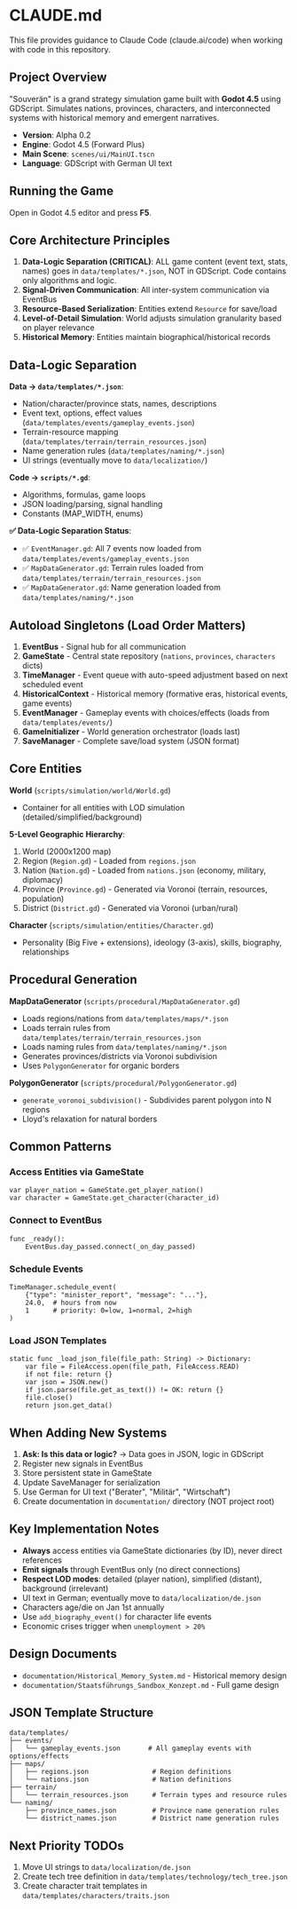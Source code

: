 # CLAUDE.md

This file provides guidance to Claude Code (claude.ai/code) when working with code in this repository.

## Project Overview

"Souverän" is a grand strategy simulation game built with **Godot 4.5** using GDScript. Simulates nations, provinces, characters, and interconnected systems with historical memory and emergent narratives.

- **Version**: Alpha 0.2
- **Engine**: Godot 4.5 (Forward Plus)
- **Main Scene**: `scenes/ui/MainUI.tscn`
- **Language**: GDScript with German UI text

## Running the Game

Open in Godot 4.5 editor and press **F5**.

## Core Architecture Principles

1. **Data-Logic Separation (CRITICAL)**: ALL game content (event text, stats, names) goes in `data/templates/*.json`, NOT in GDScript. Code contains only algorithms and logic.
2. **Signal-Driven Communication**: All inter-system communication via EventBus
3. **Resource-Based Serialization**: Entities extend `Resource` for save/load
4. **Level-of-Detail Simulation**: World adjusts simulation granularity based on player relevance
5. **Historical Memory**: Entities maintain biographical/historical records

## Data-Logic Separation

**Data → `data/templates/*.json`**:
- Nation/character/province stats, names, descriptions
- Event text, options, effect values (`data/templates/events/gameplay_events.json`)
- Terrain-resource mapping (`data/templates/terrain/terrain_resources.json`)
- Name generation rules (`data/templates/naming/*.json`)
- UI strings (eventually move to `data/localization/`)

**Code → `scripts/*.gd`**:
- Algorithms, formulas, game loops
- JSON loading/parsing, signal handling
- Constants (MAP_WIDTH, enums)

**✅ Data-Logic Separation Status**:
- ✅ `EventManager.gd`: All 7 events now loaded from `data/templates/events/gameplay_events.json`
- ✅ `MapDataGenerator.gd`: Terrain rules loaded from `data/templates/terrain/terrain_resources.json`
- ✅ `MapDataGenerator.gd`: Name generation loaded from `data/templates/naming/*.json`

## Autoload Singletons (Load Order Matters)

1. **EventBus** - Signal hub for all communication
2. **GameState** - Central state repository (`nations`, `provinces`, `characters` dicts)
3. **TimeManager** - Event queue with auto-speed adjustment based on next scheduled event
4. **HistoricalContext** - Historical memory (formative eras, historical events, game events)
5. **EventManager** - Gameplay events with choices/effects (loads from `data/templates/events/`)
6. **GameInitializer** - World generation orchestrator (loads last)
7. **SaveManager** - Complete save/load system (JSON format)

## Core Entities

**World** (`scripts/simulation/world/World.gd`)
- Container for all entities with LOD simulation (detailed/simplified/background)

**5-Level Geographic Hierarchy**:
1. World (2000x1200 map)
2. Region (`Region.gd`) - Loaded from `regions.json`
3. Nation (`Nation.gd`) - Loaded from `nations.json` (economy, military, diplomacy)
4. Province (`Province.gd`) - Generated via Voronoi (terrain, resources, population)
5. District (`District.gd`) - Generated via Voronoi (urban/rural)

**Character** (`scripts/simulation/entities/Character.gd`)
- Personality (Big Five + extensions), ideology (3-axis), skills, biography, relationships

## Procedural Generation

**MapDataGenerator** (`scripts/procedural/MapDataGenerator.gd`)
- Loads regions/nations from `data/templates/maps/*.json`
- Loads terrain rules from `data/templates/terrain/terrain_resources.json`
- Loads naming rules from `data/templates/naming/*.json`
- Generates provinces/districts via Voronoi subdivision
- Uses `PolygonGenerator` for organic borders

**PolygonGenerator** (`scripts/procedural/PolygonGenerator.gd`)
- `generate_voronoi_subdivision()` - Subdivides parent polygon into N regions
- Lloyd's relaxation for natural borders

## Common Patterns

### Access Entities via GameState
```gdscript
var player_nation = GameState.get_player_nation()
var character = GameState.get_character(character_id)
```

### Connect to EventBus
```gdscript
func _ready():
    EventBus.day_passed.connect(_on_day_passed)
```

### Schedule Events
```gdscript
TimeManager.schedule_event(
    {"type": "minister_report", "message": "..."},
    24.0,  # hours from now
    1      # priority: 0=low, 1=normal, 2=high
)
```

### Load JSON Templates
```gdscript
static func _load_json_file(file_path: String) -> Dictionary:
    var file = FileAccess.open(file_path, FileAccess.READ)
    if not file: return {}
    var json = JSON.new()
    if json.parse(file.get_as_text()) != OK: return {}
    file.close()
    return json.get_data()
```

## When Adding New Systems

1. **Ask: Is this data or logic?** → Data goes in JSON, logic in GDScript
2. Register new signals in EventBus
3. Store persistent state in GameState
4. Update SaveManager for serialization
5. Use German for UI text ("Berater", "Militär", "Wirtschaft")
6. Create documentation in `documentation/` directory (NOT project root)

## Key Implementation Notes

- **Always** access entities via GameState dictionaries (by ID), never direct references
- **Emit signals** through EventBus only (no direct connections)
- **Respect LOD modes**: detailed (player nation), simplified (distant), background (irrelevant)
- UI text in German; eventually move to `data/localization/de.json`
- Characters age/die on Jan 1st annually
- Use `add_biography_event()` for character life events
- Economic crises trigger when `unemployment > 20%`

## Design Documents

- `documentation/Historical_Memory_System.md` - Historical memory design
- `documentation/Staatsführungs_Sandbox_Konzept.md` - Full game design

## JSON Template Structure

```
data/templates/
├── events/
│   └── gameplay_events.json       # All gameplay events with options/effects
├── maps/
│   ├── regions.json                # Region definitions
│   └── nations.json                # Nation definitions
├── terrain/
│   └── terrain_resources.json      # Terrain types and resource rules
└── naming/
    ├── province_names.json         # Province name generation rules
    └── district_names.json         # District name generation rules
```

## Next Priority TODOs

1. Move UI strings to `data/localization/de.json`
2. Create tech tree definition in `data/templates/technology/tech_tree.json`
3. Create character trait templates in `data/templates/characters/traits.json`
